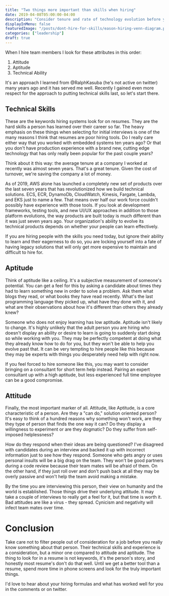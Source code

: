 ```yaml
---
title: "Two things more important than skills when hiring"
date: 2019-04-08T05:00:00-04:00
description: "Consider tenure and rate of technology evolution before you prioritize specific technical skills in your hiring process."
displayInMenu: false
featuredImage: "/posts/dont-hire-for-skills/eason-hiring-venn-diagram.png"
categories: ["leadership"]
draft: true
---
```

When I hire team members I look for these attributes in this order:

1. Attitude
1. Aptitude
1. Technical Ability

It's an approach I learned from @RalphKasuba (he's not active on twitter) many years ago and it has served me well.  Recently I gained even more respect for the approach to putting technical skills last, so let's start there.

## Technical Skills
These are the keywords hiring systems look for on resumes.  They are the hard skills a person has learned over their career so far.  The heavy emphasis on these things when selecting for initial interviews is one of the many reasons I think that resumes are poor hiring tools.  Do I really care either way that you worked with embedded systems ten years ago?  Or that you don't have production experience with a brand new, cutting edge technology that has only really been popular for the past couple years?

Think about it this way: the average tenure at a company I worked at recently was almost seven years.  That's a great tenure.  Given the cost of turnover, we're saving the company a lot of money.

As of 2019, AWS alone has launched a completely new set of products over the last seven years that has revolutionized how we build technical solutions.  ECS, ECR, DynamoDb, CloudWatch, Kinesis, Fargate, Lambda, and EKS just to name a few.  That means over half our work force couldn't possibly have experience with those tools.  If you look at development frameworks, testing tools, and new UI/UX approaches in addition to those platform evolutions, the way products are built today is much different than it was just seven years ago.  Your organization's ability to evolve its technical products depends on whether your people can learn effectively.

If you are hiring people with the skills you need today, but ignore their ability to learn and their eagerness to do so, you are locking yourself into a fate of having legacy solutions that will only get more expensive to maintain and difficult to hire for.

## Aptitude
Think of aptitude like a ceiling.  It's a subjective measurement of someone's potential.  You can get a feel for this by asking a candidate about times they had to learn something new in order to solve a problem.  Ask them what blogs they read, or what books they have read recently.  What's the last programming language they picked up, what have they done with it, and what are their observations about how it's different than others they already knew?

Someone who does not enjoy learning has low aptitude.  Aptitude isn't likely to change.  It's highly unlikely that the adult person you are hiring who doesn't display an ability or desire to learn is going to suddenly start doing so while working with you.  They may be perfectly competent at doing what they already know how to do for you, but they won't be able to help you evolve past that.  It can be very tempting to hire people like this because they may be experts with things you desperately need help with right now.

If you feel forced to hire someone like this, you may want to consider bringing on a consultant for short term help instead.  Pairing an expert consultant up with a high aptitude, but less experienced full time employee can be a good compromise.

## Attitude
Finally, the most important marker of all.  Attitude, like Aptitude, is a core characteristic of a person.  Are they a "can do," solution oriented person?  It's easy to think of a hundred reasons why something won't work, are they they type of person that finds the one way it can?  Do they display a willingness to experiment or are they dogmatic?  Do they suffer from self-imposed helplessness?

How do they respond when their ideas are being questioned?  I've disagreed with candidates during an interview and backed it up with incorrect information just to see how they respond.  Someone who gets angry or uses personal insults will be a big drag on the team.  They won't be good partners during a code review because their team mates will be afraid of them.  On the other hand, if they just roll over and don't push back at all they may be overly passive and won't help the team avoid making a mistake.

By the time you are interviewing this person, their view on humanity and the world is established.  Those things drive their underlying attitude.  It may take a couple of interviews to really get a feel for it, but that time is worth it.  Bad attitudes are like a virus - they spread.  Cynicism and negativity will infect team mates over time.

# Conclusion
Take care not to filter people out of consideration for a job before you really know something about that person.  Their technical skills and experience is a consideration, but a minor one compared to attitude and aptitude.  The thing to look for in a resume is not keywords, it's the person's story, and honestly most resume's don't do that well.  Until we get a better tool than a resume, spend more time in phone screens and look for the truly important things.

I'd love to hear about your hiring formulas and what has worked well for you in the comments or on twitter.
